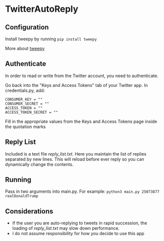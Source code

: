 # TwitterAutoReply

## Configuration
Install tweepy by running `pip install tweepy`

More about [tweepy](http://www.tweepy.org/)

## Authenticate
In order to read or write from the Twitter account, you need to authenticate.

Go back into the "Keys and Access Tokens" tab of your Twitter app. In credentials.py, add:

```
CONSUMER_KEY = ""  
CONSUMER_SECRET = ""  
ACCESS_TOKEN = ""  
ACCESS_TOKEN_SECRET = ""  
```

Fill in the appropriate values from the Keys and Access Tokens page inside the quotation marks

## Reply List
Included is a text file *reply_list.txt*. Here you maintain the list of replies separated by new lines. This will reload before ever reply so you can dynamically change the contents.

## Running
Pass in two arguments into main.py.
For example: `python3 main.py 25073877 realDonaldTrump`

## Considerations
- If the user you are auto-replying to tweets in rapid succession, the loading of *reply_list.txt* may slow down performance. 
- I do not assume responsibility for how you decide to use this app